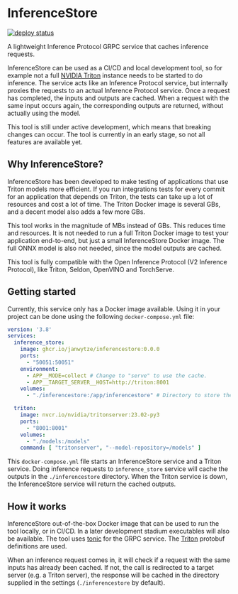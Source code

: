 # InferenceStore

[![deploy status](https://github.com/janwytze/inferencestore/workflows/test%20suite/badge.svg)](https://github.com/janwytze/inferencestore/actions)

A lightweight Inference Protocol GRPC service that caches inference requests.

InferenceStore can be used as a CI/CD and local development tool, so for example not a full
[NVIDIA Triton](https://developer.nvidia.com/triton-inference-server) instance needs to be started to do inference.
The service acts like an Inference Protocol service, but internally proxies the requests to an actual Inference Protocol
service. Once a request has completed, the inputs and outputs are cached. When a request with the same input occurs
again, the corresponding outputs are returned, without actually using the model.

This tool is still under active development, which means that breaking changes can occur.
The tool is currently in an early stage, so not all features are available yet.

## Why InferenceStore?

InferenceStore has been developed to make testing of applications that use Triton models more efficient.
If you run integrations tests for every commit for an application that depends on Triton, the tests can take up a lot of
resources and cost a lot of time. The Triton Docker image is several GBs, and a decent model also adds a few more GBs.

This tool works in the magnitude of MBs instead of GBs. This reduces time and resources. It is not needed to run a full
Triton Docker image to test your application end-to-end, but just a small InferenceStore Docker image. The full ONNX
model is also not needed, since the model outputs are cached.

This tool is fully compatible with the Open Inference Protocol (V2 Inference Protocol), like Triton, Seldon, OpenVINO
and TorchServe.

## Getting started

Currently, this service only has a Docker image available.
Using it in your project can be done using the following `docker-compose.yml` file:

```yaml
version: '3.8'
services:
  inference_store:
    image: ghcr.io/janwytze/inferencestore:0.0.0
    ports:
      - "50051:50051"
    environment:
      - APP__MODE=collect # Change to "serve" to use the cache.
      - APP__TARGET_SERVER__HOST=http://triton:8001
    volumes:
      - "./inferencestore:/app/inferencestore" # Directory to store the cache.

  triton:
    image: nvcr.io/nvidia/tritonserver:23.02-py3
    ports:
      - "8001:8001"
    volumes:
      - "./models:/models"
    command: [ "tritonserver", "--model-repository=/models" ]
```

This `docker-compose.yml` file starts an InferenceStore service and a Triton service.
Doing inference requests to `inference_store` service will cache the outputs in the `./inferencestore` directory.
When the Triton service is down, the InferenceStore service will return the cached outputs.

## How it works

InferenceStore out-of-the-box Docker image that can be used to run the tool locally, or in CI/CD.
In a later development stadium executables will also be available.
The tool uses [tonic](https://github.com/hyperium/tonic) for the GRPC service.
The [Triton](https://github.com/triton-inference-server/common/tree/00b3a71519e32e3bc954e9f0d067e155ef8f1a6c/protobuf) protobuf definitions are used.

When an inference request comes in, it will check if a request with the same inputs has already been cached.
If not, the call is redirected to a target server (e.g. a Triton server), the response will be cached in the directory supplied in the settings (`./inferencestore` by default).
